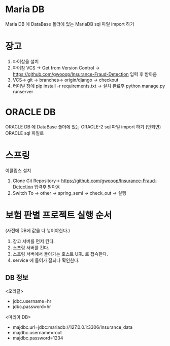 # Maria DB
Maria DB 에  DataBase 폴더에 있는 MariaDB 
sql 파일 import 하기
# 장고
1. 파이참을 설치
2. 파이참 VCS -> Get from Version Control -> https://github.com/gwooop/Insurance-Fraud-Detection 입력 후 받아옴 
3. VCS-> git -> branches-> origin/django -> checkout
4. 터미널 창에 pip install -r requirements.txt  -> 설치 완료후 python manage.py runserver 
 

# ORACLE DB
ORACLE DB 에 DataBase 폴더에 있는 ORACLE-2 sql 파일 import 하기
(안되면) ORACLE sql 파일로

# 스프링
이클립스 설치 
1. Clone Git Repository-> https://github.com/gwooop/Insurance-Fraud-Detection  입력후 받아옴
2. Switch To ->  other -> spring_semi -> check_out -> 실행


# 보험 판별 프로젝트 실행 순서
(사전에 DB에 값을 다 넣어야한다.)
1. 장고 서버를 먼저 킨다.
2. 스프링 서버를 킨다.
3. 스프링 서버에서 돌아가는 호스트 URL 로 접속한다.
4. service 에 들어가 잘되나 확인한다.


## DB 정보
<오라클>
- jdbc.username=hr
- jdbc.password=hr

<마리아 DB>
- majdbc.url=jdbc:mariadb://127.0.0.1:3306/insurance_data
- majdbc.username=root
- majdbc.password=1234

